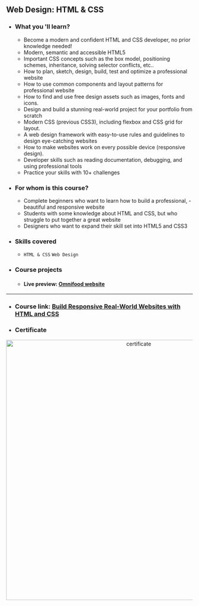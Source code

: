 ## Web Design: HTML & CSS
- ### What you 'll learn?
  - Become a modern and confident HTML and CSS developer, no prior knowledge needed!
  - Modern, semantic and accessible HTML5
  - Important CSS concepts such as the box model, positioning schemes, inheritance, solving selector conflicts, etc..
  - How to plan, sketch, design, build, test and optimize a professional website
  - How to use common components and layout patterns for professional website
  - How to find and use free design assets such as images, fonts and icons.
  - Design and build a stunning real-world project for your portfolio from scratch
  - Modern CSS (previous CSS3), including flexbox and CSS grid for layout.
  - A web design framework with easy-to-use rules and guidelines to design eye-catching websites
  - How to make websites work on every possible device (responsive design).
  - Developer skills such as reading documentation, debugging, and using professional tools
  - Practice your skills with 10+ challenges
- ### For whom is this course?
  - Complete beginners who want to learn how to build a professional, - beautiful and responsive website
  - Students with some knowledge about HTML and CSS, but who struggle to put together a great website
  - Designers who want to expand their skill set into HTML5 and CSS3    
- ### Skills covered
  - `HTML & CSS` `Web Design`
- ### Course projects
  - #### Live preview: [Omnifood website](https://omnifood101.netlify.app/)

***

- ### Course link: [Build Responsive Real-World Websites with HTML and CSS](https://www.udemy.com/course/design-and-develop-a-killer-website-with-html5-and-css3/)
- ### Certificate
<div align="center">
  <img src="https://udemy-certificate.s3.amazonaws.com/image/UC-0da8b782-ab44-4979-ad3d-933d7d0103e7.jpg" alt="certificate" style="width: 700px"/>
</div>
